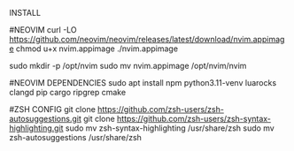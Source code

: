 INSTALL
 

#NEOVIM
curl -LO https://github.com/neovim/neovim/releases/latest/download/nvim.appimage
chmod u+x nvim.appimage
./nvim.appimage

sudo mkdir -p /opt/nvim
sudo mv nvim.appimage /opt/nvim/nvim

#NEOVIM DEPENDENCIES
sudo apt install npm python3.11-venv luarocks clangd pip cargo ripgrep cmake

#ZSH CONFIG
git clone https://github.com/zsh-users/zsh-autosuggestions.git
git clone https://github.com/zsh-users/zsh-syntax-highlighting.git
sudo mv zsh-syntax-highlighting /usr/share/zsh
sudo mv zsh-autosuggestions /usr/share/zsh

